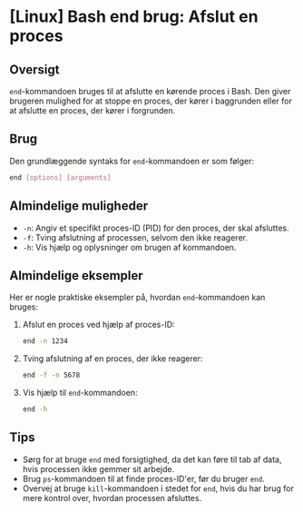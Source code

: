 # [Linux] Bash end brug: Afslut en proces

## Oversigt
`end`-kommandoen bruges til at afslutte en kørende proces i Bash. Den giver brugeren mulighed for at stoppe en proces, der kører i baggrunden eller for at afslutte en proces, der kører i forgrunden.

## Brug
Den grundlæggende syntaks for `end`-kommandoen er som følger:

```bash
end [options] [arguments]
```

## Almindelige muligheder
- `-n`: Angiv et specifikt proces-ID (PID) for den proces, der skal afsluttes.
- `-f`: Tving afslutning af processen, selvom den ikke reagerer.
- `-h`: Vis hjælp og oplysninger om brugen af kommandoen.

## Almindelige eksempler
Her er nogle praktiske eksempler på, hvordan `end`-kommandoen kan bruges:

1. Afslut en proces ved hjælp af proces-ID:
   ```bash
   end -n 1234
   ```

2. Tving afslutning af en proces, der ikke reagerer:
   ```bash
   end -f -n 5678
   ```

3. Vis hjælp til `end`-kommandoen:
   ```bash
   end -h
   ```

## Tips
- Sørg for at bruge `end` med forsigtighed, da det kan føre til tab af data, hvis processen ikke gemmer sit arbejde.
- Brug `ps`-kommandoen til at finde proces-ID'er, før du bruger `end`.
- Overvej at bruge `kill`-kommandoen i stedet for `end`, hvis du har brug for mere kontrol over, hvordan processen afsluttes.